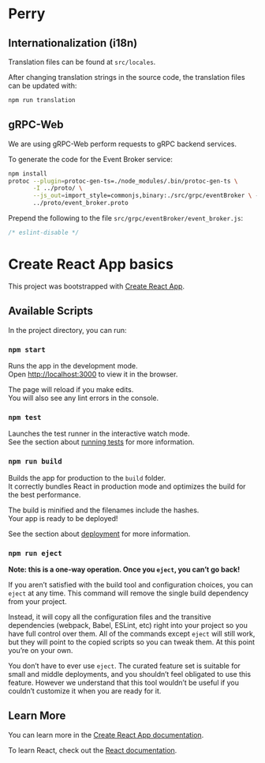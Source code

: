 # Perry

## Internationalization (i18n)

Translation files can be found at `src/locales`.

After changing translation strings in the source code, the translation files can be updated with:

```sh
npm run translation
```

## gRPC-Web

We are using gRPC-Web perform requests to gRPC backend services.

To generate the code for the Event Broker service:

```sh
npm install
protoc --plugin=protoc-gen-ts=./node_modules/.bin/protoc-gen-ts \
       -I ../proto/ \
       --js_out=import_style=commonjs,binary:./src/grpc/eventBroker \ --ts_out=service=grpc-web:./src/grpc/eventBroker \
       ../proto/event_broker.proto
```

Prepend the following to the file `src/grpc/eventBroker/event_broker.js`:

```js
/* eslint-disable */
```

# Create React App basics

This project was bootstrapped with [Create React App](https://github.com/facebook/create-react-app).

## Available Scripts

In the project directory, you can run:

### `npm start`

Runs the app in the development mode.<br />
Open [http://localhost:3000](http://localhost:3000) to view it in the browser.

The page will reload if you make edits.<br />
You will also see any lint errors in the console.

### `npm test`

Launches the test runner in the interactive watch mode.<br />
See the section about [running tests](https://facebook.github.io/create-react-app/docs/running-tests) for more information.

### `npm run build`

Builds the app for production to the `build` folder.<br />
It correctly bundles React in production mode and optimizes the build for the best performance.

The build is minified and the filenames include the hashes.<br />
Your app is ready to be deployed!

See the section about [deployment](https://facebook.github.io/create-react-app/docs/deployment) for more information.

### `npm run eject`

**Note: this is a one-way operation. Once you `eject`, you can’t go back!**

If you aren’t satisfied with the build tool and configuration choices, you can `eject` at any time. This command will remove the single build dependency from your project.

Instead, it will copy all the configuration files and the transitive dependencies (webpack, Babel, ESLint, etc) right into your project so you have full control over them. All of the commands except `eject` will still work, but they will point to the copied scripts so you can tweak them. At this point you’re on your own.

You don’t have to ever use `eject`. The curated feature set is suitable for small and middle deployments, and you shouldn’t feel obligated to use this feature. However we understand that this tool wouldn’t be useful if you couldn’t customize it when you are ready for it.

## Learn More

You can learn more in the [Create React App documentation](https://facebook.github.io/create-react-app/docs/getting-started).

To learn React, check out the [React documentation](https://reactjs.org/).
